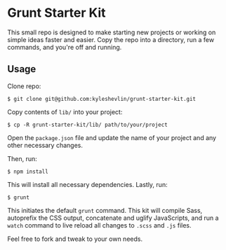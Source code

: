 # Grunt Starter Kit

This small repo is designed to make starting new projects or working on simple ideas faster and easier. Copy the repo into a directory, run a few commands, and you're off and running.

## Usage

Clone repo:

```
$ git clone git@github.com:kyleshevlin/grunt-starter-kit.git
```

Copy contents of `lib/` into your project:

```
$ cp -R grunt-starter-kit/lib/ path/to/your/project
```

Open the `package.json` file and update the name of your project and any other necessary changes.

Then, run:

```
$ npm install
```

This will install all necessary dependencies. Lastly, run:

```
$ grunt
```

This initiates the default `grunt` command. This kit will compile Sass, autoprefix the CSS output, concatenate and uglify JavaScripts, and run a `watch` command to live reload all changes to `.scss` and `.js` files.

Feel free to fork and tweak to your own needs.
